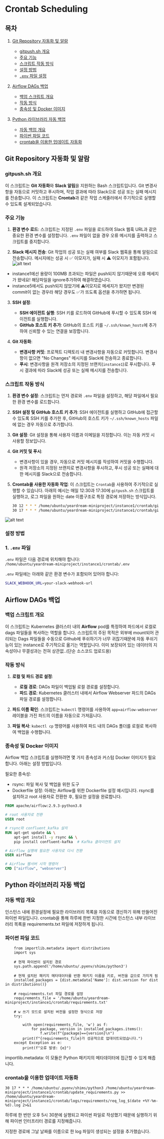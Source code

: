 # Crontab Scheduling

## 목차
1. [Git Repository 자동화 및 알람](#git-repository-자동화-및-알람)
   - [gitpush.sh 개요](#gitpushsh-개요)
   - [주요 기능](#주요-기능)
   - [스크립트 작동 방식](#스크립트-작동-방식)
   - [설정 방법](#설정-방법)
   - [`.env` 파일 설정](#env-파일-설정)

3. [Airflow DAGs 백업](#airflow-dags-백업)
   - [백업 스크립트 개요](#백업-스크립트-개요)
   - [작동 방식](#작동-방식)
   - [종속성 및 Docker 이미지](#종속성-및-docker-이미지)

3. [Python 라이브러리 자동 백업](#python-라이브러리-자동-백업)
   - [자동 백업 개요](#자동-백업-개요)
   - [파이썬 파일 코드](#파이썬-파일-코드)
   - [crontab을 이용한 업데이트 자동화](#crontab을-이용한-업데이트-자동화)



## Git Repository 자동화 및 알람
### gitpush.sh 개요
이 스크립트는 **Git 자동화**와 **Slack 알림**을 지원하는 Bash 스크립트입니다. Git 변경사항을 자동으로 커밋하고 푸시하며, 작업 결과에 따라 Slack으로 성공 또는 실패 메시지를 전송합니다. 이 스크립트는 **Crontab**과 같은 작업 스케줄러에서 주기적으로 실행할 수 있도록 설계되었습니다.

### 주요 기능

1. **환경 변수 로드**:
   스크립트는 지정된 `.env` 파일을 로드하여 Slack 웹훅 URL과 같은 중요한 환경 변수를 설정합니다. `.env` 파일이 없을 경우 오류 메시지를 출력하고 스크립트를 중지합니다.

2. **Slack 메시지 전송**:
   Git 작업의 성공 또는 실패 여부를 Slack 웹훅을 통해 알림으로 전송합니다. 메시지에는 성공 시 ✅ 이모지가, 실패 시 ⚠️ 이모지가 포함됩니다.
![alt text](./images/github-slack.png)
- instance1에선 용량이 100MB 초과되는 파일은 push되지 않기때문에 오류 메세지가 왔네요! 해당파일을 ignore추가하여 해결하였습니다.
- instance5에서도 push되지 않았기에 ⚠️이모지로 메세지가 왔지만 변경된 commit이 없는 경우라 해당 경우도 ✅가 뜨도록 옵션을 추가하면 됩니다.

3. **SSH 설정**:
   - **SSH 에이전트 실행**: SSH 키를 로드하여 GitHub에 푸시할 수 있도록 SSH 에이전트를 실행합니다.
   - **GitHub 호스트 키 추가**: GitHub의 호스트 키를 `~/.ssh/known_hosts`에 추가하여 신뢰할 수 있는 연결을 보장합니다.

4. **Git 자동화**:
   - **변경사항 커밋**: 프로젝트 디렉토리 내 변경사항을 자동으로 커밋합니다. 변경사항이 없으면 "No Changes" 메시지를 Slack에 전송하고 종료합니다.
   - **푸시**: 변경사항을 원격 저장소의 지정된 브랜치(`instance1`)로 푸시합니다. 푸시 결과에 따라 Slack에 성공 또는 실패 메시지를 전송합니다.

### 스크립트 작동 방식

1. **환경 변수 설정**:
   스크립트는 먼저 경로와 `.env` 파일을 설정하고, 해당 파일에서 필요한 환경 변수를 로드합니다.

2. **SSH 설정 및 GitHub 호스트 키 추가**:
   SSH 에이전트를 실행하고 GitHub에 접근할 수 있도록 SSH 키를 추가한 후, GitHub의 호스트 키가 `~/.ssh/known_hosts` 파일에 없는 경우 자동으로 추가합니다.

3. **Git 설정**:
   Git 설정을 통해 사용자 이름과 이메일을 지정합니다. 이는 자동 커밋 시 사용할 정보입니다.

4. **Git 커밋 및 푸시**:
   - 변경사항이 있을 경우, 자동으로 커밋 메시지를 작성하여 커밋을 수행합니다.
   - 원격 저장소의 지정된 브랜치로 변경사항을 푸시하고, 푸시 성공 또는 실패에 대한 메시지를 Slack으로 전송합니다.

5. **Crontab을 사용한 자동화 작업**:
   이 스크립트는 `Crontab`을 사용하여 주기적으로 실행할 수 있습니다. 아래의 예시는 매일 12:30과 17:30에 `gitpush.sh` 스크립트를 실행하고, 로그 파일을 원하는 date 이름구조로 특정 경로에 저장하는 방식입니다.

   ```bash
   30 12 * * * /home/ubuntu/yeardream-miniproject/instance1/crontab/gitpush.sh >> /home/ubuntu/yeardream-miniproject/instance1/crontab/logs/gitpush/logfile_$(date +\%Y\%m\%d_\%H\%M\%S).log 2>&1
   30 17 * * * /home/ubuntu/yeardream-miniproject/instance1/crontab/gitpush.sh >> /home/ubuntu/yeardream-miniproject/instance1/crontab/logs/gitpush/logfile_$(date +\%Y\%m\%d_\%H\%M\%S).log 2>&1
![alt text](./images/crontab-log.png)
### 설정 방법

### 1. `.env` 파일
`.env` 파일은 다음 경로에 위치해야 합니다:  
`/home/ubuntu/yeardream-miniproject/instance1/crontab/.env`

`.env` 파일에는 아래와 같은 환경 변수가 포함되어 있어야 합니다:

```bash
SLACK_WEBHOOK_URL=your-slack-webhook-url
```

## Airflow DAGs 백업

### 백업 스크립트 개요
이 스크립트는 Kubernetes 클러스터 내의 **Airflow** pod를 특정하여 파드에서 로컬로 dags 파일들을 복사하는 역할을 합니다. 스크립트의 주된 목적은 외부에 mount되어 관리되는 Dags 파일들을 수동으로 Github에 푸쉬하기가 너무 귀찮기때문에 자동 푸쉬기능이 있는 instance로 주기적으로 옮기는 역할입니다. 이미 보장되어 있는 데이터의 지속성이나 무결성과는 전혀 상관없..(단순 소스코드 업로드용)

### 작동 방식
1. **로컬 및 파드 경로 설정**:
   - **로컬 경로**: DAGs 파일이 백업될 로컬 경로를 설정합니다.
   - **파드 경로**: Kubernetes 클러스터 내에서 Airflow Webserver 파드의 DAGs 파일 경로를 설정합니다.

2. **파드 이름 확인**:
   스크립트는 `kubectl` 명령어를 사용하여 `app=airflow-webserver` 레이블을 가진 파드의 이름을 자동으로 가져옵니다.

3. **파일 복사**:
   `kubectl cp` 명령어를 사용하여 파드 내의 DAGs 폴더를 로컬로 복사하여 백업을 수행합니다.

### 종속성 및 Docker 이미지
Airflow 백업 스크립트를 실행하려면 몇 가지 종속성과 커스텀 Docker 이미지가 필요합니다. 아래는 설정 방법입니다.

필요한 종속성:

- rsync: 파일 복사 및 백업을 위한 도구
- Dockerfile 설정: 아래는 Airflow를 위한 Dockerfile 설정 예시입니다. rsync를 설치하고 root 사용자로 전환한 후, 필요한 설정을 완료합니다.

```Dockerfile
FROM apache/airflow:2.9.3-python3.8

# root 사용자로 전환
USER root

# rsync와 confluent_kafka 설치
RUN apt-get update && \
    apt-get install -y rsync && \
    pip install confluent-kafka  # Kafka 클라이언트 설치

# Airflow 실행에 필요한 사용자로 다시 전환
USER airflow

# Airflow 웹서버 시작 명령어
CMD ["airflow", "webserver"]
```



## Python 라이브러리 자동 백업

### 자동 백업 개요

인스턴스 내에 환경설정에 필요한 라이브러리 목록을 자동으로 갱신하기 위해 만들어진 파이썬 파일입니다. crontab을 통해 하루에 한번 지정한 시간에 인스턴스 내부 라이브러리 목록을 requirements.txt 파일에 저장하게 됩니다.

### 파이썬 파일 코드

		from importlib.metadata import distributions
		import sys

		# 현재 파이썬이 설치된 경로
		sys.path.append('/home/ubuntu/.pyenv/shims/python3')

		# 현재 설치된 패키지 메타데이터를 반환 패키지 이름을 키로, 버전을 값으로 가지게 됨
		installed_packages = {dist.metadata['Name']: dist.version for dist in distributions()}

		# requirements.txt 파일 경로를 설정
		requirements_file = '/home/ubuntu/yeardream-miniproject/instance1/crontab/requirements.txt'

		# w 쓰기 모드로 설치된 버전을 설정한 형식으로 저장
		try:
			
			with open(requirements_file, 'w') as f:
				for package, version in installed_packages.items():
					f.write(f"{package}=={version}\n")
			print(f"{requirements_file}가 성공적으로 업데이트되었습니다.")
		except Exception as e:
			print(f"오류 발생: {e}")


importlib.metadata: 이 모듈은 Python 패키지의 메타데이터에 접근할 수 있게 해줍니다.

### crontab을 이용한 업데이트 자동화

	30 17 * * * /home/ubuntu/.pyenv/shims/python3 /home/ubuntu/yeardream-miniproject/instance1/crontab/update_requirements.py >> /home/ubuntu/yeardream-miniproject/instance1/crontab/logs/requirements/req_log_$(date +%Y-%m-%d).log 2>&1

하루에 한 번만 오후 5시 30분에 실행되고 파이썬 파일로 작성했기 때문에 실행하기 위해 파이썬 인터프리터 경로를 지정해줍니다. 

지정한 경로에 그날 날짜를 이름으로 한 log 파일이 생성되는 설정을 추가했습니다.